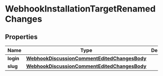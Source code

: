 
# WebhookInstallationTargetRenamedChanges

## Properties
Name | Type | Description | Notes
------------ | ------------- | ------------- | -------------
**login** | [**WebhookDiscussionCommentEditedChangesBody**](WebhookDiscussionCommentEditedChangesBody.md) |  |  [optional]
**slug** | [**WebhookDiscussionCommentEditedChangesBody**](WebhookDiscussionCommentEditedChangesBody.md) |  |  [optional]



